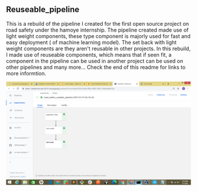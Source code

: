 ## Reuseable_pipeline

This is a rebuild of the pipeline I created for the first open source project on road safety under the hamoye internship. The pipeline created made use of light weight components, 
these type component is majorly used for fast and easy deployment ( of machine learning model). The set back with light weight components are they aren't reusable in other projects. 
In this rebuild, I made use of reuseable components, which means that if seen fit, a component in the pipeline can be used in another project can be used on other pipelines and many
more... Check the end of this readme for links to more informtion.

![images](images/reusable_pipeline_graph.png)
